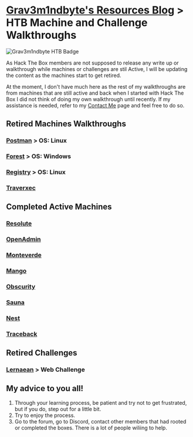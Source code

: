 # [Grav3m1ndbyte's Resources Blog](/index.html) > HTB Machine and Challenge Walkthroughs


![Grav3m1ndbyte HTB Badge](https://www.hackthebox.eu/badge/image/75471)




  As Hack The Box members are not supposed to release any write up or walkthrough while machines or challenges are stil Active, I will be updating the content as the machines start to get retired.

  At the moment, I don't have much here as the rest of my walkthroughs are from machines that are still active and back when I started with Hack The Box I did not think of doing my own walkthrough until recently. If my assistance is needed, refer to my [Contact Me](/contact.html) page and feel free to do so.





## Retired Machines Walkthroughs
###  [Postman](/HTB-Retired/Postman/postman.html) > OS: Linux
###  [Forest](/HTB-Retired/Forest/forest.html) > OS: Windows
###  [Registry](/HTB-Retired/Registry/registry.html) > OS: Linux
###  [Traverxec](/HTB-Retired/Traverxec/traverxec.html)



## Completed Active Machines
###  [Resolute](/HTB-Active/resolute.html)
###  [OpenAdmin](/HTB-Active/openadmin.html)
###  [Monteverde](/HTB-Active/monteverde.html)
###  [Mango](/HTB-Active/mango.html)
###  [Obscurity](/HTB-Active/obscurity.html)
###  [Sauna](/HTB-Active/sauna.html)
###  [Nest](/HTB-Active/nest.html)
###  [Traceback](/HTB-Active/traceback.html)





## Retired Challenges
###  [Lernaean](/HTB-Retired/Challenges/lernaean.html) > Web Challenge




## My advice to you all!

1. Through your learning process, be patient and try not to get frustrated, but if you do, step out for a little bit.
2. Try to enjoy the process.
3. Go to the forum, go to Discord, contact other members that had rooted or completed the boxes. There is a lot of people wiliing to help.
